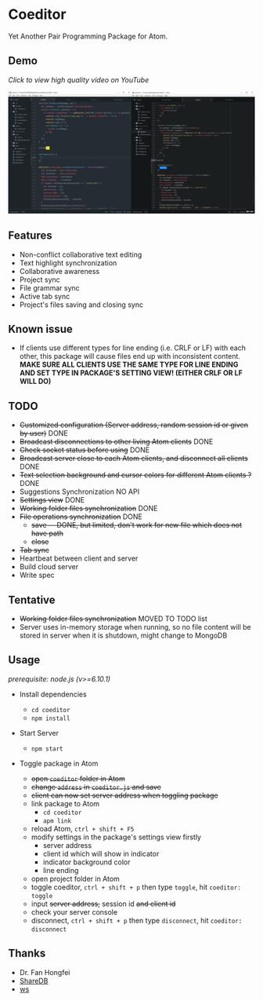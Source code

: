 # Coeditor

Yet Another Pair Programming Package for Atom.

## Demo
_Click to view high quality video on YouTube_

[![demo](demo.gif)](https://youtu.be/EOCw2HfRxZE)

## Features
+ Non-conflict collaborative text editing
+ Text highlight synchronization
+ Collaborative awareness
+ Project sync
+ File grammar sync
+ Active tab sync
+ Project's files saving and closing sync

## Known issue
+ If clients use different types for line ending (i.e. CRLF or LF) with each other, this package will cause files end up with inconsistent content.
**MAKE SURE ALL CLIENTS USE THE SAME TYPE FOR LINE ENDING AND SET TYPE IN PACKAGE'S SETTING VIEW! (EITHER CRLF OR LF WILL DO)**

## TODO
+ ~~Customized configuration (Server address, random session id or given by user)~~ DONE
+ ~~Broadcast disconnections to other living Atom clients~~ DONE
+ ~~Check socket status before using~~ DONE
+ ~~Broadcast server close to each Atom clients, and disconnect all clients~~ DONE
+ ~~Text selection background and cursor colors for different Atom clients ?~~ DONE  
+ Suggestions Synchronization NO API
+ ~~Settings view~~ DONE
+ ~~Working folder files synchronization~~ DONE
+ ~~File operations synchronization~~ DONE
  - ~~save -- DONE, but limited, don't work for new file which does not have path~~
  - ~~close~~
+ ~~Tab sync~~
+ Heartbeat between client and server
+ Build cloud server
+ Write spec

## Tentative
+ ~~Working folder files synchronization~~ MOVED TO TODO list
+ Server uses in-memory storage when running, so no file content will be stored in server when it is shutdown, might change to MongoDB

## Usage
_prerequisite: node.js (v>=6.10.1)_

+ Install dependencies
  - `cd coeditor`
  - `npm install`

+ Start Server
  - `npm start`

+ Toggle package in Atom
  - ~~open `coeditor` folder in Atom~~
  - ~~change `address` in `coeditor.js` and save~~
  - ~~client can now set server address when toggling package~~
  - link package to Atom
    - `cd coeditor`
    - `apm link`
  - reload Atom, `ctrl + shift + F5`
  - modify settings in the package's settings view firstly
    - server address
    - client id which will show in indicator
    - indicator background color
    - line ending
  - open project folder in Atom
  - toggle coeditor, `ctrl + shift + p` then type `toggle`, hit `coeditor: toggle`
  - input ~~server address,~~ session id ~~and client id~~
  - check your server console
  - disconnect, `ctrl + shift + p` then type `disconnect`, hit `coeditor: disconnect`

## Thanks
+ Dr. Fan Hongfei
+ [ShareDB](https://github.com/share/sharedb)
+ [ws](https://github.com/websockets/ws)
